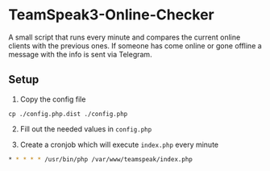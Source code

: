 # TeamSpeak3-Online-Checker

A small script that runs every minute and compares the current online clients with the previous ones. If someone has come online or gone offline a message with the info is sent via Telegram.

## Setup

1. Copy the config file
```shell
cp ./config.php.dist ./config.php
```

2. Fill out the needed values in `config.php`

3. Create a cronjob which will execute `index.php` every minute
```bash
* * * * * /usr/bin/php /var/www/teamspeak/index.php
```